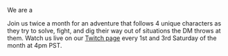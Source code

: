 ---
---

We are a 

Join us twice a month for an adventure that follows 4 unique characters as they
try to solve, fight, and dig their way out of situations the DM throws at them.
Watch us live on our [Twitch page](https://twitch.tv/HereBeDragonsDnD) every
1st and 3rd Saturday of the month at 4pm PST.